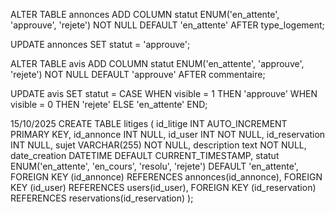 ALTER TABLE annonces 
ADD COLUMN statut ENUM('en_attente', 'approuve', 'rejete') 
NOT NULL DEFAULT 'en_attente' 
AFTER type_logement;


UPDATE annonces SET statut = 'approuve';


ALTER TABLE avis 
ADD COLUMN statut ENUM('en_attente', 'approuve', 'rejete') 
NOT NULL DEFAULT 'approuve' 
AFTER commentaire;

UPDATE avis 
SET statut = CASE 
    WHEN visible = 1 THEN 'approuve'
    WHEN visible = 0 THEN 'rejete'
    ELSE 'en_attente'
END;

15/10/2025
CREATE TABLE litiges (
    id_litige INT AUTO_INCREMENT PRIMARY KEY, 
   	id_annonce INT NULL,
    id_user INT NOT NULL,
    id_reservation INT NULL,
    sujet VARCHAR(255) NOT NULL,
    description text NOT NULL,
    date_creation DATETIME DEFAULT CURRENT_TIMESTAMP,
    statut ENUM('en_attente', 'en_cours', 'resolu', 'rejete') DEFAULT 'en_attente',
    FOREIGN KEY (id_annonce) REFERENCES annonces(id_annonce),
    FOREIGN KEY (id_user) REFERENCES users(id_user),
    FOREIGN KEY (id_reservation) REFERENCES reservations(id_reservation)
    );
    


